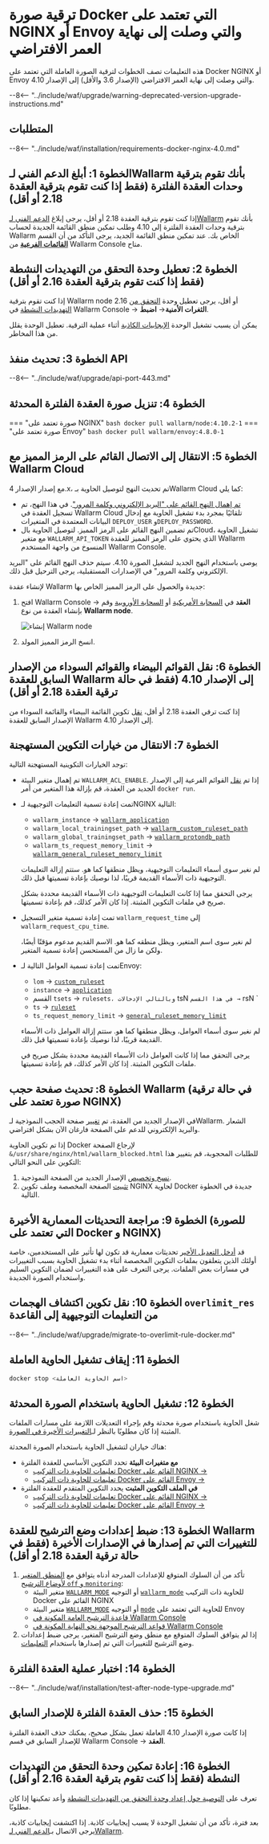 [waf-mode-instr]: ../../admin-en/configure-wallarm-mode.md
[blocking-page-instr]: ../../admin-en/configuration-guides/configure-block-page-and-code.md
[logging-instr]: ../../admin-en/configure-logging.md
[proxy-balancer-instr]: ../../admin-en/using-proxy-or-balancer-en.md
[process-time-limit-instr]: ../../admin-en/configure-parameters-en.md#wallarm_process_time_limit
[allocating-memory-guide]: ../../admin-en/configuration-guides/allocate-resources-for-node.md
[ptrav-attack-docs]: ../../attacks-vulns-list.md#path-traversal
[attacks-in-ui-image]: ../../images/admin-guides/test-attacks-quickstart.png
[nginx-process-time-limit-docs]: ../../admin-en/configure-parameters-en.md#wallarm_process_time_limit
[nginx-process-time-limit-block-docs]: ../../admin-en/configure-parameters-en.md#wallarm_process_time_limit_block
[overlimit-res-rule-docs]: ../../user-guides/rules/configure-overlimit-res-detection.md
[graylist-docs]: ../../user-guides/ip-lists/overview.md
[waf-mode-instr]: ../../admin-en/configure-wallarm-mode.md
[envoy-process-time-limit-docs]: ../../admin-en/configuration-guides/envoy/fine-tuning.md#process_time_limit
[envoy-process-time-limit-block-docs]: ../../admin-en/configuration-guides/envoy/fine-tuning.md#process_time_limit_block
[ip-lists-docs]: ../../user-guides/ip-lists/overview.md

# ترقية صورة Docker التي تعتمد على NGINX أو Envoy والتي وصلت إلى نهاية العمر الافتراضي

هذه التعليمات تصف الخطوات لترقية الصورة العاملة التي تعتمد على Docker NGINX أو Envoy والتي وصلت إلى نهاية العمر الافتراضي (الإصدار 3.6 والأقل) إلى الإصدار 4.10.

--8<-- "../include/waf/upgrade/warning-deprecated-version-upgrade-instructions.md"

## المتطلبات

--8<-- "../include/waf/installation/requirements-docker-nginx-4.0.md"

## الخطوة 1: أبلغ الدعم الفني لـWallarm بأنك تقوم بترقية وحدات العقدة الفلترة (فقط إذا كنت تقوم بترقية العقدة 2.18 أو أقل)

إذا كنت تقوم بترقية العقدة 2.18 أو أقل، يرجى إبلاغ [الدعم الفني لـWallarm](mailto:support@wallarm.com) بأنك تقوم بترقية وحدات العقدة الفلترة إلى 4.10 وطلب تمكين منطق القائمة الجديدة لحساب Wallarm الخاص بك. عند تمكين منطق القائمة الجديد، يرجى التأكد من أن القسم [**القائمات الفرعية**](../../user-guides/ip-lists/overview.md) من Wallarm Console متاح.

## الخطوة 2: تعطيل وحدة التحقق من التهديدات النشطة (فقط إذا كنت تقوم بترقية العقدة 2.16 أو أقل)

إذا كنت تقوم بترقية Wallarm node 2.16 أو أقل، يرجى تعطيل وحدة [التحقق من التهديدات النشطة](../../about-wallarm/detecting-vulnerabilities.md#active-threat-verification) في Wallarm Console → **الثغرات الأمنية**→ **اضبط**.

يمكن أن يسبب تشغيل الوحدة [الإيجابيات الكاذبة](../../about-wallarm/protecting-against-attacks.md#false-positives) أثناء عملية الترقية. تعطيل الوحدة يقلل من هذا المخاطر.

## الخطوة 3: تحديث منفذ API

--8<-- "../include/waf/upgrade/api-port-443.md"

## الخطوة 4: تنزيل صورة العقدة الفلترة المحدثة

=== "صورة تعتمد على NGINX"
    ``` bash
    docker pull wallarm/node:4.10.2-1
    ```
=== "صورة تعتمد على Envoy"
    ``` bash
    docker pull wallarm/envoy:4.8.0-1
    ```

## الخطوة 5: الانتقال إلى الاتصال القائم على الرمز المميز مع Wallarm Cloud

مع إصدار الإصدار 4.x، تم تحديث النهج لتوصيل الحاوية بـWallarm Cloud كما يلي:

* [تم إهمال النهج القائم على "البريد الإلكتروني وكلمة المرور"](what-is-new.md#unified-registration-of-nodes-in-the-wallarm-cloud-by-tokens). في هذا النهج، تم تسجيل العقدة في Wallarm Cloud تلقائيًا بمجرد بدء تشغيل الحاوية مع إدخال البيانات المعتمدة في المتغيرات `DEPLOY_USER` و`DEPLOY_PASSWORD`.
* تم تضمين النهج القائم على الرمز المميز. لتوصيل الحاوية بالCloud، تشغيل الحاوية مع متغير `WALLARM_API_TOKEN` الذي يحتوي على الرمز المميز للعقدة Wallarm المنسوخ من واجهة المستخدم Wallarm Console.

يوصى باستخدام النهج الجديد لتشغيل الصورة 4.10. سيتم حذف النهج القائم على "البريد الإلكتروني وكلمة المرور" في الإصدارات المستقبلية، يرجى الترحيل قبل ذلك.

لإنشاء عقدة Wallarm جديدة والحصول على الرمز المميز الخاص بها:

1. افتح Wallarm Console → **العقد** في [السحابة الأمريكية](https://us1.my.wallarm.com/nodes) أو [السحابة الأوروبية](https://my.wallarm.com/nodes) وقم بإنشاء العقدة من نوع **Wallarm node**.

    ![إنشاء Wallarm node](../../images/user-guides/nodes/create-cloud-node.png)
1. انسخ الرمز المميز المولد.

## الخطوة 6: نقل القوائم البيضاء والقوائم السوداء من الإصدار السابق للعقدة Wallarm إلى الإصدار 4.10 (فقط في حالة ترقية العقدة 2.18 أو أقل)

إذا كنت ترقي العقدة 2.18 أو أقل، [نقل](../migrate-ip-lists-to-node-3.md) تكوين القائمة البيضاء والقائمة السوداء من الإصدار السابق للعقدة Wallarm إلى الإصدار 4.10.

## الخطوة 7: الانتقال من خيارات التكوين المستهجنة

توجد الخيارات التكوينية المستهجنة التالية:

* تم إهمال متغير البيئة `WALLARM_ACL_ENABLE`. إذا تم [نقل](../migrate-ip-lists-to-node-3.md) القوائم الفرعية إلى الإصدار الجديد من العقدة، قم بإزالة هذا المتغير من أمر `docker run`.
* تمت إعادة تسمية التعليمات التوجيهية لـNGINX التالية:

    * `wallarm_instance` → [`wallarm_application`](../../admin-en/configure-parameters-en.md#wallarm_application)
    * `wallarm_local_trainingset_path` → [`wallarm_custom_ruleset_path`](../../admin-en/configure-parameters-en.md#wallarm_custom_ruleset_path)
    * `wallarm_global_trainingset_path` → [`wallarm_protondb_path`](../../admin-en/configure-parameters-en.md#wallarm_protondb_path)
    * `wallarm_ts_request_memory_limit` → [`wallarm_general_ruleset_memory_limit`](../../admin-en/configure-parameters-en.md#wallarm_general_ruleset_memory_limit)

    لم نغير سوى أسماء التعليمات التوجيهية، ويظل منطقها كما هو. ستتم إزالة التعليمات التوجيهية ذات الأسماء القديمة قريبًا، لذا نوصيك بإعادة تسميتها قبل ذلك.
    
    يرجى التحقق مما إذا كانت التعليمات التوجيهية ذات الأسماء القديمة محددة بشكل صريح في ملفات التكوين المثبتة. إذا كان الأمر كذلك، قم بإعادة تسميتها.
* تمت إعادة تسمية متغير التسجيل `wallarm_request_time` إلى `wallarm_request_cpu_time`.

    لم نغير سوى اسم المتغير، ويظل منطقه كما هو. الاسم القديم مدعوم مؤقتًا أيضًا، ولكن ما زال من المستحسن إعادة تسمية المتغير.
* تمت إعادة تسمية العوامل التالية لـEnvoy:

    * `lom` → [`custom_ruleset`](../../admin-en/configuration-guides/envoy/fine-tuning.md#request-filtering-settings)
    * `instance` → [`application`](../../admin-en/configuration-guides/envoy/fine-tuning.md#basic-settings)
    * القسم `tsets` → `rulesets، وبالتالي الإدخالات` tsN `في هذا القسم →` rsN `
    * `ts` → [`ruleset`](../../admin-en/configuration-guides/envoy/fine-tuning.md#ruleset_param)
    * `ts_request_memory_limit` → [`general_ruleset_memory_limit`](../../admin-en/configuration-guides/envoy/fine-tuning.md#request-filtering-settings)

    لم نغير سوى أسماء العوامل، ويظل منطقها كما هو. ستتم إزالة العوامل ذات الأسماء القديمة قريبًا، لذا نوصيك بإعادة تسميتها قبل ذلك.
    
    يرجى التحقق مما إذا كانت العوامل ذات الأسماء القديمة محددة بشكل صريح في ملفات التكوين المثبتة. إذا كان الأمر كذلك، قم بإعادة تسميتها.

## الخطوة 8: تحديث صفحة حجب Wallarm (في حالة ترقية صورة تعتمد على NGINX)

في الإصدار الجديد من العقدة، تم [تغيير](what-is-new.md#new-blocking-page) صفحة الحجب النموذجية لـWallarm. الشعار والبريد الإلكتروني للدعم على الصفحة فارغان الآن بشكل افتراضي.

إذا تم تكوين الحاوية Docker لإرجاع الصفحة `&/usr/share/nginx/html/wallarm_blocked.html` للطلبات المحجوبة، قم بتغيير هذا التكوين على النحو التالي:

1. [نسخ وتخصيص](../../admin-en/configuration-guides/configure-block-page-and-code.md#customizing-sample-blocking-page) الإصدار الجديد من الصفحة النموذجية.
1. [تثبيت](../../admin-en/configuration-guides/configure-block-page-and-code.md#path-to-the-htm-or-html-file-with-the-blocking-page-and-error-code) الصفحة المخصصة وملف تكوين NGINX لحاوية Docker جديدة في الخطوة التالية.

## الخطوة 9: مراجعة التحديثات المعمارية الأخيرة (للصورة التي تعتمد على Docker و NGINX)

قد [أدخل التعديل الأخير](what-is-new.md#optimized-and-more-secure-nginx-based-docker-image) تحديثات معمارية قد تكون لها تأثير على المستخدمين، خاصة أولئك الذين يتعلقون بملفات التكوين المخصصة أثناء بدء تشغيل الحاوية بسبب التغييرات في مسارات بعض الملفات. يرجى التعرف على هذه التغييرات لضمان التكوين السليم واستخدام الصورة الجديدة.

## الخطوة 10: نقل تكوين اكتشاف الهجمات `overlimit_res` من التعليمات التوجيهية إلى القاعدة

--8<-- "../include/waf/upgrade/migrate-to-overlimit-rule-docker.md"

## الخطوة 11: إيقاف تشغيل الحاوية العاملة

```bash
docker stop <اسم الحاوية العاملة>
```

## الخطوة 12: تشغيل الحاوية باستخدام الصورة المحدثة

شغل الحاوية باستخدام صورة محدثة وقم بإجراء التعديلات اللازمة على مسارات الملفات المثبتة إذا كان مطلوبًا بالنظر لـ[التغييرات الأخيرة في الصورة](what-is-new.md#optimized-and-more-secure-nginx-based-docker-image).

هناك خياران لتشغيل الحاوية باستخدام الصورة المحدثة:

* **مع متغيرات البيئة** تحدد التكوين الأساسي للعقدة الفلترة
    * [تعليمات للحاوية ذات التركيب Docker القائم على NGINX →](../../admin-en/installation-docker-en.md#run-the-container-passing-the-environment-variables)
    * [تعليمات للحاوية ذات التركيب Docker القائم على Envoy →](../../admin-en/installation-guides/envoy/envoy-docker.md#run-the-container-passing-the-environment-variables)
* **في الملف التكوين المثبت** يحدد التكوين المتقدم للعقدة الفلترة
    * [تعليمات للحاوية ذات التركيب Docker القائم على NGINX →](../../admin-en/installation-docker-en.md#run-the-container-mounting-the-configuration-file)
    * [تعليمات للحاوية ذات التركيب Docker القائم على Envoy →](../../admin-en/installation-guides/envoy/envoy-docker.md#run-the-container-mounting-envoyyaml)

## الخطوة 13: ضبط إعدادات وضع الترشيح للعقدة Wallarm للتغييرات التي تم إصدارها في الإصدارات الأخيرة (فقط في حالة ترقية العقدة 2.18 أو أقل)

1. تأكد من أن السلوك المتوقع للإعدادات المدرجة أدناه يتوافق مع [المنطق المتغير لأوضاع الترشيح `off` و `monitoring`](what-is-new.md#filtration-modes):
      * متغير البيئة [`WALLARM_MODE`](../../admin-en/installation-docker-en.md#run-the-container-passing-the-environment-variables) أو التوجيه [`wallarm_mode`](../../admin-en/configure-parameters-en.md#wallarm_mode) للحاوية ذات التركيب Docker القائم على NGINX
      * متغير البيئة [`WALLARM_MODE`](../../admin-en/installation-guides/envoy/envoy-docker.md#run-the-container-passing-the-environment-variables) أو التوجيه [`mode`](../../admin-en/configuration-guides/envoy/fine-tuning.md#basic-settings) للحاوية التي تعتمد على Envoy
      * [قاعدة الترشيح العامة المكونة في Wallarm Console](../../admin-en/configure-wallarm-mode.md#setting-up-the-general-filtration-rule-in-wallarm-console)
      * [قواعد الترشيح الموجهة نحو النهاية المكونة في Wallarm Console](../../admin-en/configure-wallarm-mode.md#setting-up-endpoint-targeted-filtration-rules-in-wallarm-console)
2. إذا لم يتوافق السلوك المتوقع مع منطق وضع الترشيح المتغير، يرجى ضبط إعدادات وضع الترشيح للتغييرات التي تم إصدارها باستخدام [التعليمات](../../admin-en/configure-wallarm-mode.md).

## الخطوة 14: اختبار عملية العقدة الفلترة

--8<-- "../include/waf/installation/test-after-node-type-upgrade.md"

## الخطوة 15: حذف العقدة الفلترة للإصدار السابق

إذا كانت صورة الإصدار 4.10 العاملة تعمل بشكل صحيح، يمكنك حذف العقدة الفلترة للإصدار السابق في قسم Wallarm Console → **العقد**.

## الخطوة 16: إعادة تمكين وحدة التحقق من التهديدات النشطة (فقط إذا كنت تقوم بترقية العقدة 2.16 أو أقل)

تعرف على [التوصية حول إعداد وحدة التحقق من التهديدات النشطة](../../vulnerability-detection/active-threat-verification/running-test-on-staging.md) وأعد تمكينها إذا كان مطلوبًا.

بعد فترة، تأكد من أن تشغيل الوحدة لا يسبب إيجابيات كاذبة. إذا اكتشفت إيجابيات كاذبة، يرجى الاتصال بـ[الدعم الفني لـWallarm](mailto:support@wallarm.com).